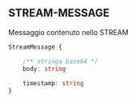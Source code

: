 ## STREAM-MESSAGE

Messaggio contenuto nello STREAM

```typescript
StreamMessage {

	/** stringa base64 */
	body: string 
	
	timestamp: string
}
```
